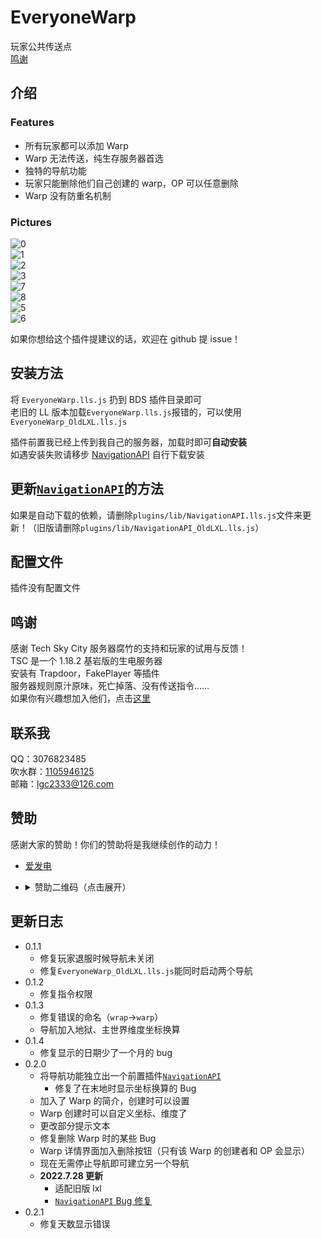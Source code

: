 <!-- markdownlint-disable MD031 MD033 MD036 -->

# EveryoneWarp

玩家公共传送点  
[鸣谢](#鸣谢)

## 介绍

### Features

- 所有玩家都可以添加 Warp
- Warp 无法传送，纯生存服务器首选
- 独特的导航功能
- 玩家只能删除他们自己创建的 warp，OP 可以任意删除
- Warp 没有防重名机制

### Pictures

![0](https://raw.githubusercontent.com/lgc-LLSEDev/readme/main/EveryoneWarp/0.png)  
![1](https://raw.githubusercontent.com/lgc-LLSEDev/readme/main/EveryoneWarp/1.png)  
![2](https://raw.githubusercontent.com/lgc-LLSEDev/readme/main/EveryoneWarp/2.png)  
![3](https://raw.githubusercontent.com/lgc-LLSEDev/readme/main/EveryoneWarp/3.png)  
![7](https://raw.githubusercontent.com/lgc-LLSEDev/readme/main/EveryoneWarp/7.png)  
![8](https://raw.githubusercontent.com/lgc-LLSEDev/readme/main/EveryoneWarp/8.png)  
![5](https://raw.githubusercontent.com/lgc-LLSEDev/readme/main/EveryoneWarp/5.png)  
![6](https://raw.githubusercontent.com/lgc-LLSEDev/readme/main/EveryoneWarp/6.png)

如果你想给这个插件提建议的话，欢迎在 github 提 issue！

## 安装方法

将 `EveryoneWarp.lls.js` 扔到 BDS 插件目录即可  
老旧的 LL 版本加载`EveryoneWarp.lls.js`报错的，可以使用`EveryoneWarp_OldLXL.lls.js`

插件前置我已经上传到我自己的服务器，加载时即可**自动安装**  
如遇安装失败请移步 [NavigationAPI](https://github.com/lgc-LLSEDev/NavigationAPI) 自行下载安装

## 更新[`NavigationAPI`](https://github.com/lgc-LLSEDev/NavigationAPI)的方法

如果是自动下载的依赖，请删除`plugins/lib/NavigationAPI.lls.js`文件来更新！（旧版请删除`plugins/lib/NavigationAPI_OldLXL.lls.js`）

## 配置文件

插件没有配置文件

## 鸣谢

感谢 Tech Sky City 服务器腐竹的支持和玩家的试用与反馈！  
TSC 是一个 1.18.2 基岩版的生电服务器  
安装有 Trapdoor，FakePlayer 等插件  
服务器规则原汁原味，死亡掉落、没有传送指令……  
如果你有兴趣想加入他们，点击[这里](https://jq.qq.com/?_wv=1027&k=p2ke7c5F)

## 联系我

QQ：3076823485  
吹水群：[1105946125](https://jq.qq.com/?_wv=1027&k=Z3n1MpEp)  
邮箱：<lgc2333@126.com>

## 赞助

感谢大家的赞助！你们的赞助将是我继续创作的动力！

- [爱发电](https://afdian.net/@lgc2333)
- <details>
    <summary>赞助二维码（点击展开）</summary>

  ![讨饭](https://raw.githubusercontents.com/lgc2333/ShigureBotMenu/master/src/imgs/sponsor.png)

  </details>

## 更新日志

- 0.1.1
  - 修复玩家退服时候导航未关闭
  - 修复`EveryoneWarp_OldLXL.lls.js`能同时启动两个导航
- 0.1.2
  - 修复指令权限
- 0.1.3
  - 修复错误的命名（`wrap`->`warp`）
  - 导航加入地狱、主世界维度坐标换算
- 0.1.4
  - 修复显示的日期少了一个月的 bug
- 0.2.0
  - 将导航功能独立出一个前置插件[`NavigationAPI`](https://github.com/lgc-LLSEDev/NavigationAPI)
    - 修复了在末地时显示坐标换算的 Bug
  - 加入了 Warp 的简介，创建时可以设置
  - Warp 创建时可以自定义坐标、维度了
  - 更改部分提示文本
  - 修复删除 Warp 时的某些 Bug
  - Warp 详情界面加入删除按钮（只有该 Warp 的创建者和 OP 会显示）
  - 现在无需停止导航即可建立另一个导航
  - **2022.7.28 更新**
    - 适配旧版 lxl
    - [`NavigationAPI` Bug 修复](https://github.com/lgc-LLSEDev/NavigationAPI)
- 0.2.1
  - 修复天数显示错误

